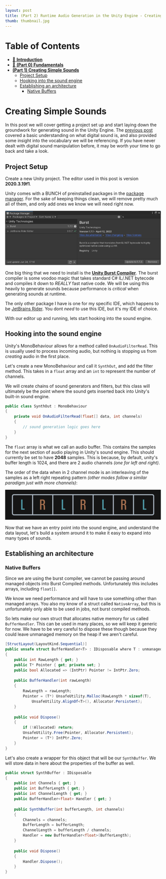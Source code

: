 ```yaml
---
layout: post
title: (Part 2) Runtime Audio Generation in the Unity Engine - Creating Simple Sounds
thumb: thumbnail.jpg
---
```


<h1>Table of Contents</h1>

- [🔗 **Introduction**](/2022/unity-audio-generation-fundamentals/#introduction)
- [🔗 **(Part 0) Fundamentals**](/2022/unity-audio-generation-fundamentals/#fundamentals)
- [**(Part 1) Creating Simple Sounds**](#creating-simple-sounds)
  - [Project Setup](#project-setup)
  - [Hooking into the sound engine](#hooking-into-the-sound-engine)
  - [Establishing an architecture](#establishing-an-architecture)
    - [Native Buffers](#native-buffers)

# Creating Simple Sounds
In this post we will cover getting a project set up and start laying down the groundwork for generating sound in the Unity Engine. The [previous post](/2022/unity-audio-generation-fundamentals) covered a basic understanding on what digital sound is, and also provided some insight into the vocabulary we will be referencing. If you have never dealt with digital sound manipulation before, it may be worth your time to go back and take a look.

## Project Setup
Create a new Unity project. The editor used in this post is version **2020.3.19f1**.

Unity comes with a BUNCH of preinstalled packages in the [package manager](https://docs.unity3d.com/Packages/com.unity.package-manager-ui@1.8/manual/index.html). For the sake of keeping things clean, we will remove pretty much all of them, and only add ones we know we will need right now.

![Package manager example](package-manager.png)

One big thing that we need to install is the [**Unity Burst Compiler**](https://docs.unity3d.com/Packages/com.unity.burst@0.2-preview.20/). The burst compiler is some voodoo magic that takes standard C# IL/.NET bytecode and compiles it down to *REALLY* fast native code. We will be using this heavily to generate sounds because performance is *critical* when generating sounds at runtime.

The only other package I have is one for my specific <abbr data-title="Integrated Development Environment">IDE</abbr>, which happens to be [JetBrains Rider](https://www.jetbrains.com/rider/). You dont *need* to use this IDE, but it's my IDE of choice.

With our editor up and running, lets start hooking into the sound engine.

## Hooking into the sound engine
Unity's MonoBehaviour allows for a method called `OnAudioFilterRead`. This is usually used to process incoming audio, but nothing is stopping us from *creating* audio in the first place.

Let's create a new MonoBehaviour and call it `SynthOut`, and add the filter method. This takes in a `float` array and an `int` to represent the number of channels.

We will create chains of sound generators and filters, but this class will ultimately be the point where the sound gets inserted back into Unity's built-in sound engine.

```csharp
public class SynthOut : MonoBehaviour
{
    private void OnAudioFilterRead(float[] data, int channels)
    {
        // sound generation logic goes here
    }
}
```

The `float` array is what we call an audio buffer. This contains the samples for the next section of audio playing in Unity's sound engine. This should currently be set to have **2048** samples. This is because, by default, unity's buffer length is 1024, and there are 2 audio channels *(one for left and right)*.

The order of the data when in 2 channel mode is an interleaving of the samples as a left right repeating pattern *(other modes follow a similar paradigm just with more channels)*:

![interleaving channels](interleaving.jpg)

Now that we have an entry point into the sound engine, and understand the data layout, let's build a system around it to make it easy to expand into many types of sounds.

## Establishing an architecture

### Native Buffers
Since we are using the burst compiler, we cannot be passing around managed objects into Burst Compiled methods. Unfortunately this includes arrays, including `float[]`.

We know we need performance and will have to use something other than managed arrays. You also my know of a struct called `NativeArray`, but this is unfortunately only able to be used in jobs, not burst compiled methods.

So lets make our own struct that allocates native memory for us called `BufferHandler`. This can be used in many places, so we will keep it generic for now. We have to be very careful to dispose these though because they could leave unmanaged memory on the heap if we aren't careful.

```csharp
[StructLayout(LayoutKind.Sequential)]
public unsafe struct BufferHandler<T> : IDisposable where T : unmanaged
{
    public int RawLength { get; }
    public T* Pointer { get; private set; }
    public bool Allocated => (IntPtr) Pointer != IntPtr.Zero;

    public BufferHandler(int rawLength)
    {
        RawLength = rawLength;
        Pointer = (T*) UnsafeUtility.Malloc(RawLength * sizeof(T), 
            UnsafeUtility.AlignOf<T>(), Allocator.Persistent);
    }

    public void Dispose()
    {
        if (!Allocated) return;
        UnsafeUtility.Free(Pointer, Allocator.Persistent);
        Pointer = (T*) IntPtr.Zero;
    }
}
```

Let's also create a wrapper for this object that will be our `SynthBuffer`. We will store data in here about the properties of the buffer as well.

```csharp
public struct SynthBuffer : IDisposable
{
    public int Channels { get; }
    public int BufferLength { get; }
    public int ChannelLength { get; }
    public BufferHandler<float> Handler { get; }

    public SynthBuffer(int bufferLength, int channels)
    {
        Channels = channels;
        BufferLength = bufferLength;
        ChannelLength = bufferLength / channels;
        Handler = new BufferHandler<float>(BufferLength);
    }

    public void Dispose()
    {
        Handler.Dispose();
    }
}
```